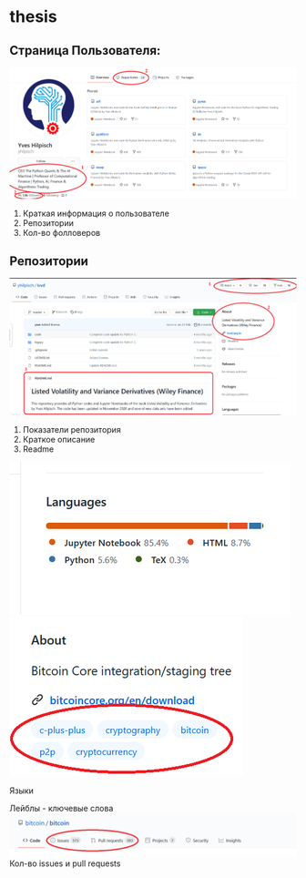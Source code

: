 # thesis
## Страница Пользователя:
![alt text](https://github.com/Celmas/thesis/blob/main/misc/UserPage.png?raw=true)
1. Краткая информация о пользователе
2. Репозитории
3. Кол-во фолловеров
## Репозитории
![alt text](https://github.com/Celmas/thesis/blob/main/misc/Rep.png?raw=true)
1. Показатели репозитория
2. Краткое описание
3. Readme

![alt text](https://github.com/Celmas/thesis/blob/main/misc/RepLang.png?raw=true)
![alt text](https://github.com/Celmas/thesis/blob/main/misc/RepLabels.png?raw=true)

Языки

Лейблы - ключевые слова
![alt text](https://github.com/Celmas/thesis/blob/main/misc/RepIssuesPRs.png?raw=true)
 Кол-во issues и pull requests
